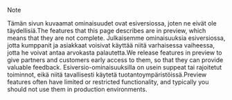 > [!Note]
> <span data-ttu-id="c69c4-101">Tämän sivun kuvaamat ominaisuudet ovat esiversiossa, joten ne eivät ole täydellisiä.</span><span class="sxs-lookup"><span data-stu-id="c69c4-101">The features that this page describes are in preview, which means that they are not complete.</span></span> <span data-ttu-id="c69c4-102">Julkaisemme ominaisuuksia esiversiossa, jotta kumppanit ja asiakkaat voisivat käyttää niitä varhaisessa vaiheessa, jotta he voivat antaa arvokasta palautetta.</span><span class="sxs-lookup"><span data-stu-id="c69c4-102">We release features in preview to give partners and customers early access to them, so that they can provide valuable feedback.</span></span> <span data-ttu-id="c69c4-103">Esiversio-ominaisuuksilla on usein suppeat tai rajoitetut toiminnot, eikä niitä tavallisesti käytetä tuotantoympäristöissä.</span><span class="sxs-lookup"><span data-stu-id="c69c4-103">Preview features often have limited or restricted functionality, and typically you should not use them in production environments.</span></span>